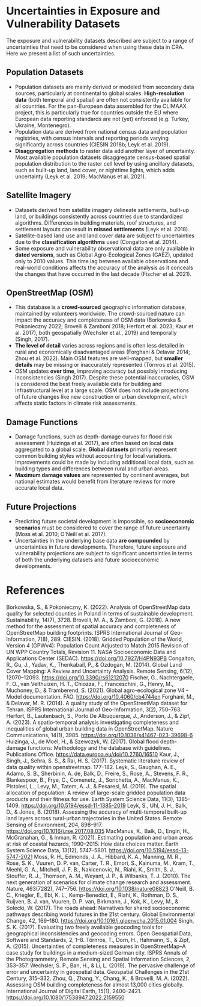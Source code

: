 # Uncertainties in Exposure and Vulnerability Datasets

The exposure and vulnerability datasets described are subject to a range of uncertainties that need to be considered when using these data in CRA. Here we present a list of such uncertainties.

## Population Datasets

- Population datasets are mainly derived or modeled from secondary data sources, particularly at continental to global scales. **High-resolution data** (both temporal and spatial) are often not consistently available for all countries. For the pan-European data assembled for the CLIMAAX project, this is particularly true for countries outside the EU where European data reporting standards are not (yet) enforced (e.g. Turkey, Ukraine, Montenegro).
- Population data are derived from national census data and population registries, with census intervals and reporting periods varying significantly across countries (CIESIN 2018b; Leyk et al. 2019).
- **Disaggregation methods** to raster data add another layer of uncertainty. Most available population datasets disaggregate census-based spatial population distribution to the raster cell level by using ancillary datasets, such as built-up land, land cover, or nighttime lights, which adds uncertainty (Leyk et al. 2019; MacManus et al. 2021).

## Satellite Imagery

- Datasets derived from satellite imagery delineate settlements, built-up land, or buildings consistently across countries due to standardized algorithms. Differences in building materials, roof structures, and settlement layouts can result in **missed settlements** (Leyk et al. 2018).
- Satellite-based land use and land cover data are subject to uncertainties due to the **classification algorithms** used (Congalton et al. 2014).
- Some exposure and vulnerability observational data are only available in **dated versions**, such as Global Agro-Ecological Zones (GAEZ), updated only to 2010 values. This time lag between available observations and real-world conditions affects the accuracy of the analysis as it conceals the changes that have occurred in the last decade (Fischer et al. 2021).

## OpenStreetMap (OSM)

- This database is a **crowd-sourced** geographic information database, maintained by volunteers worldwide. The crowd-sourced nature can impact the accuracy and completeness of OSM data (Borkowska & Pokonieczny 2022; Brovelli & Zamboni 2018; Herfort et al. 2023; Kaur et al. 2017), both geospatially (Wechsler et al., 2019) and temporally (Singh, 2017). 
- **The level of detail** varies across regions and is often less detailed in rural and economically disadvantaged areas (Forghani & Delavar 2014; Zhou et al. 2022). Main OSM features are well-mapped, but **smaller details** may be missing or inaccurately represented (Törnros et al. 2015).
- OSM updates **over time**, improving accuracy but possibly introducing inconsistencies (Singh 2017). Despite these potential inaccuracies, OSM is considered the best freely available data for building and infrastructural level at a large scale. OSM does not include projections of future changes like new construction or urban development, which affects static factors in climate risk assessments.

## Damage Functions

- Damage functions, such as depth-damage curves for flood risk assessment (Huizinga et al. 2017), are often based on local data aggregated to a global scale. **Global datasets** primarily represent common building styles without accounting for local variations. Improvements could be made by including additional local data, such as building types and differences between rural and urban areas.
- **Maximum damage values** are represented by continent averages, but national estimates would benefit from literature reviews for more accurate local data.

## Future Projections

- Predicting future societal development is impossible, so **socioeconomic scenarios** must be considered to cover the range of future uncertainty (Moss et al. 2010; O’Neill et al. 2017).
- Uncertainties in the underlying base data **are compounded** by uncertainties in future developments. Therefore, future exposure and vulnerability projections are subject to significant uncertainties in terms of both the underlying datasets and future socioeconomic developments.


# References
Borkowska, S., & Pokonieczny, K. (2022). Analysis of OpenStreetMap data quality for selected counties in Poland in terms of sustainable development. Sustainability, 14(7), 3728.
Brovelli, M. A., & Zamboni, G. (2018). A new method for the assessment of spatial accuracy and completeness of OpenStreetMap building footprints. ISPRS International Journal of Geo-Information, 7(8), 289.
CIESIN. (2018). Gridded Population of the World, Version 4 (GPWv4): Population Count Adjusted to Match 2015 Revision of UN WPP Country Totals, Revision 11. NASA Socioeconomic Data and Applications Center (SEDAC). https://doi.org/10.7927/H4PN93PB
Congalton, R., Gu, J., Yadav, K., Thenkabail, P., & Ozdogan, M. (2014). Global Land Cover Mapping: A Review and Uncertainty Analysis. Remote Sensing, 6(12), 12070–12093. https://doi.org/10.3390/rs61212070
Fischer, G., Nachtergaele, F. O., van Velthuizen, H. T., Chiozza, F., Franceschini, G., Henry, M., Muchoney, D., & Tramberend, S. (2021). Global agro-ecological zone V4 – Model documentation. FAO. https://doi.org/10.4060/cb4744en
Forghani, M., & Delavar, M. R. (2014). A quality study of the OpenStreetMap dataset for Tehran. ISPRS International Journal of Geo-Information, 3(2), 750–763.
Herfort, B., Lautenbach, S., Porto De Albuquerque, J., Anderson, J., & Zipf, A. (2023). A spatio-temporal analysis investigating completeness and inequalities of global urban building data in OpenStreetMap. Nature Communications, 14(1), 3985. https://doi.org/10.1038/s41467-023-39698-6
Huizinga, J., de Moel, H., & Szewczyk, W. (2017). Global flood depth-damage functions: Methodology and the database with guidelines. Publications Office. https://data.europa.eu/doi/10.2760/16510
Kaur, J., Singh, J., Sehra, S. S., & Rai, H. S. (2017). Systematic literature review of data quality within openstreetmap. 177–182.
Leyk, S., Gaughan, A. E., Adamo, S. B., Sherbinin, A. de, Balk, D., Freire, S., Rose, A., Stevens, F. R., Blankespoor, B., Frye, C., Comenetz, J., Sorichetta, A., MacManus, K., Pistolesi, L., Levy, M., Tatem, A. J., & Pesaresi, M. (2019). The spatial allocation of population: A review of large-scale gridded population data products and their fitness for use. Earth System Science Data, 11(3), 1385–1409. https://doi.org/10.5194/essd-11-1385-2019
Leyk, S., Uhl, J. H., Balk, D., & Jones, B. (2018). Assessing the accuracy of multi-temporal built-up land layers across rural-urban trajectories in the United States. Remote Sensing of Environment, 204, 898–917. https://doi.org/10.1016/j.rse.2017.08.035
MacManus, K., Balk, D., Engin, H., McGranahan, G., & Inman, R. (2021). Estimating population and urban areas at risk of coastal hazards, 1990–2015: How data choices matter. Earth System Science Data, 13(12), 5747–5801. https://doi.org/10.5194/essd-13-5747-2021
Moss, R. H., Edmonds, J. A., Hibbard, K. A., Manning, M. R., Rose, S. K., Vuuren, D. P. van, Carter, T. R., Emori, S., Kainuma, M., Kram, T., Meehl, G. A., Mitchell, J. F. B., Nakicenovic, N., Riahi, K., Smith, S. J., Stouffer, R. J., Thomson, A. M., Weyant, J. P., & Wilbanks, T. J. (2010). The next generation of scenarios for climate change research and assessment. Nature, 463(7282), 747–756. https://doi.org/10.1038/nature08823
O’Neill, B. C., Kriegler, E., Ebi, K. L., Kemp-Benedict, E., Riahi, K., Rothman, D. S., Ruijven, B. J. van, Vuuren, D. P. van, Birkmann, J., Kok, K., Levy, M., & Solecki, W. (2017). The roads ahead: Narratives for shared socioeconomic pathways describing world futures in the 21st century. Global Environmental Change, 42, 169–180. https://doi.org/10.1016/j.gloenvcha.2015.01.004
Singh, S. K. (2017). Evaluating two freely available geocoding tools for geographical inconsistencies and geocoding errors. Open Geospatial Data, Software and Standards, 2, 1–8.
Törnros, T., Dorn, H., Hahmann, S., & Zipf, A. (2015). Uncertainties of completeness measures in OpenStreetMap–A case study for buildings in a medium-sized German city. ISPRS Annals of the Photogrammetry, Remote Sensing and Spatial Information Sciences, 2, 353–357.
Wechsler, S. P., Ban, H., & Li, L. (2019). The pervasive challenge of error and uncertainty in geospatial data. Geospatial Challenges in the 21st Century, 315–332.
Zhou, Q., Zhang, Y., Chang, K., & Brovelli, M. A. (2022). Assessing OSM building completeness for almost 13,000 cities globally. International Journal of Digital Earth, 15(1), 2400–2421. https://doi.org/10.1080/17538947.2022.2159550